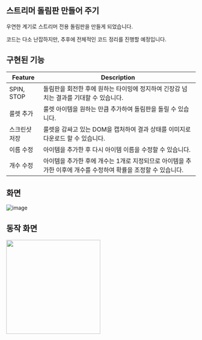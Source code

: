 ## 스트리머 돌림판 만들어 주기

우연한 계기로 스트리머 전용 돌림판을 만들게 되었습니다.

코드는 다소 난잡하지만, 추후에 전체적인 코드 정리를 진행할 예정입니다.

## 구현된 기능

|Feature|Description|
|---|---|
|SPIN, STOP|돌림판을 회전한 후에 원하는 타이밍에 정지하여 긴장감 넘치는 결과를 기대할 수 있습니다.|
|룰렛 추가|룰렛 아이템을 원하는 만큼 추가하여 돌림판을 돌릴 수 있습니다.|
|스크린샷 저장|룰렛을 감싸고 있는 DOM을 캡처하여 결과 상태를 이미지로 다운로드 할 수 있습니다.|
|이름 수정|아이템을 추가한 후 다시 아이템 이름을 수정할 수 있습니다.|
|개수 수정|아이템을 추가한 후에 개수는 1개로 지정되므로 아이템을 추가한 이후에 개수를 수정하여 확률을 조정할 수 있습니다.|

## 화면

![image](https://github.com/user-attachments/assets/a1d4adfb-e946-4b92-b4e4-d1e8fe928aee)

## 동작 화면

<img src="/preview/Animation.gif" width="250" height="250"/>

